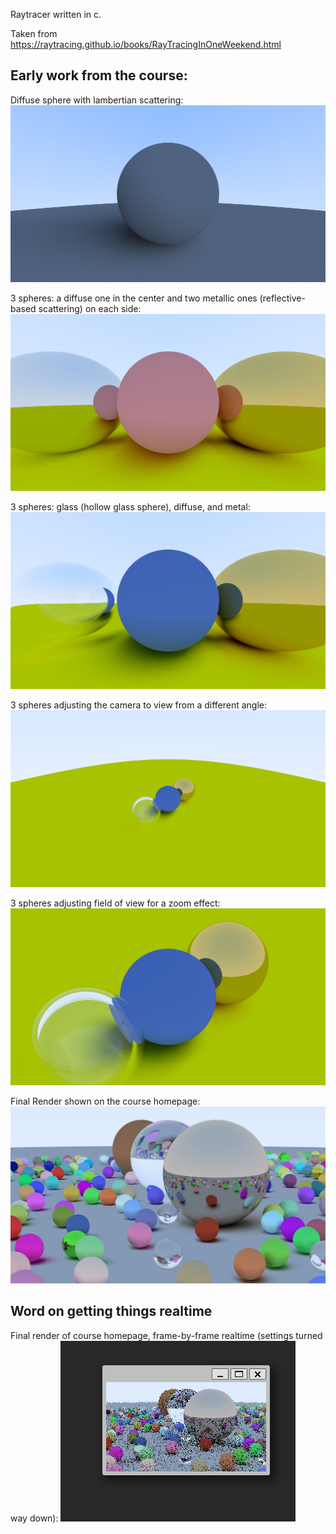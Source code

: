 Raytracer written in c. 

Taken from https://raytracing.github.io/books/RayTracingInOneWeekend.html



## Early work from the course:

Diffuse sphere with lambertian scattering: ![diffuse](examples/diffuse.png)

3 spheres: a diffuse one in the center and two metallic ones (reflective-based scattering) on each side: ![diffuse and metallic](examples/metal_and_diffuse.png)

3 spheres: glass (hollow glass sphere), diffuse, and metal: ![glass](examples/glass.png)

3 spheres adjusting the camera to view from a different angle: ![angle](examples/camera_basis_vectors.png)

3 spheres adjusting field of view for a zoom effect: ![fov](examples/camera_zoom.png)

Final Render shown on the course homepage: ![final](examples/final_render.png)


## Word on getting things realtime
Final render of course homepage, frame-by-frame realtime (settings turned way down): ![realtime-ish](examples/render.gif)
